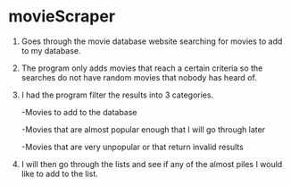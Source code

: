 # movieScraper

1. Goes through the movie database website searching for movies to add to my database.

2. The program only adds movies that reach a certain criteria so the searches do not have random movies that nobody has heard of.

3. I had the program filter the results into 3 categories. 

     -Movies to add to the database
  
     -Movies that are almost popular enough that I will go through later
  
     -Movies that are very unpopular or that return invalid results

4. I will then go through the lists and see if any of the almost piles I would like to add to the list.
